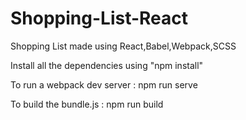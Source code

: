 # Shopping-List-React
Shopping List made using React,Babel,Webpack,SCSS

Install all the dependencies using "npm install"

To run a webpack dev server :  npm run serve

To build the bundle.js :  npm run build
